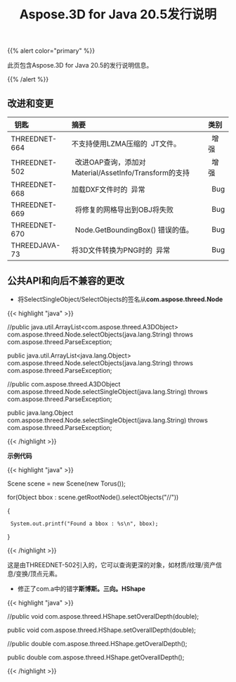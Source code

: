 ﻿---
title: Aspose.3D for Java 20.5发行说明
type: docs
weight: 30
url: /zh/java/aspose-3d-for-java-20-5-release-notes/
---
{{% alert color="primary" %}} 

此页包含Aspose.3D for Java 20.5的发行说明信息。

{{% /alert %}} 
## **改进和变更**

|` `**钥匙**|**摘要**|**类别**|
|:- |:- |:- |
|THREEDNET-664 |不支持使用LZMA压缩的` `JT文件。|` `增强|
|THREEDNET-502 |` `改进OAP查询，添加对Material/AssetInfo/Transform的支持|` `增强|
|THREEDNET-668 |加载DXF文件时的` `异常|` `Bug|
|THREEDNET-669 |` `将修复的网格导出到OBJ将失败|` `Bug|
|THREEDNET-670 |` `Node.GetBoundingBox() 错误的值。|` `Bug|
|THREEDJAVA-73 |将3D文件转换为PNG时的` `异常|` `Bug|
## **公共API和向后不兼容的更改**
- 将SelectSingleObject/SelectObjects的签名从**com.aspose.threed.Node**



{{< highlight "java" >}}

 //public java.util.ArrayList<com.aspose.threed.A3DObject> com.aspose.threed.Node.selectObjects(java.lang.String) throws com.aspose.threed.ParseException;

public java.util.ArrayList<java.lang.Object> com.aspose.threed.Node.selectObjects(java.lang.String) throws com.aspose.threed.ParseException;

//public com.aspose.threed.A3DObject com.aspose.threed.Node.selectSingleObject(java.lang.String) throws com.aspose.threed.ParseException;

public java.lang.Object com.aspose.threed.Node.selectSingleObject(java.lang.String) throws com.aspose.threed.ParseException;

{{< /highlight >}}


**示例代码**

{{< highlight "java" >}}

 Scene scene = new Scene(new Torus());

for(Object bbox : scene.getRootNode().selectObjects("//<BoundingBox>"))

{

     System.out.printf("Found a bbox : %s\n", bbox);

}

{{< /highlight >}}

这是由THREEDNET-502引入的，它可以查询更深的对象，如材质/纹理/资产信息/变换/顶点元素。

- 修正了com.a中的错字**斯博斯。三向。HShape**



{{< highlight "java" >}}

 //public void com.aspose.threed.HShape.setOveralDepth(double);

public void com.aspose.threed.HShape.setOverallDepth(double);

//public double com.aspose.threed.HShape.getOveralDepth();

public double com.aspose.threed.HShape.getOverallDepth();

{{< /highlight >}}
